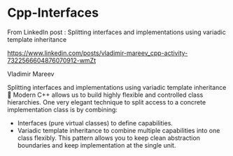# Cpp-Interfaces
From LinkedIn post :  Splitting interfaces and implementations using variadic template inheritance 

https://www.linkedin.com/posts/vladimir-mareev_cpp-activity-7322566604876070912-wmZt

Vladimir Mareev

Splitting interfaces and implementations using variadic template inheritance 🤔
Modern C++ allows us to build highly flexible and controlled class hierarchies.
One very elegant technique to split access to a concrete implementation class is by combining:
- Interfaces (pure virtual classes) to define capabilities.
- Variadic template inheritance to combine multiple capabilities into one class flexibly.
This pattern allows you to keep clean abstraction boundaries and keep implementation at the single unit.
